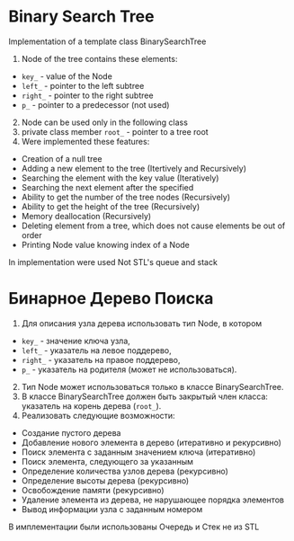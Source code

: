 # Binary Search Tree

Implementation of a template class BinarySearchTree 

1. Node of the tree contains these elements: 
  - ```key_``` - value of the Node
  - ```left_``` - pointer to the left subtree
  - ```right_``` - pointer to the right subtree
  - ```p_``` - pointer to a predecessor (not used)
2. Node can be used only in the following class
3. private class member ```root_``` - pointer to a tree root
4. Were implemented these features: 
  - Creation of a null tree
  - Adding a new element to the tree (Itertively and Recursively)
  - Searching the element with the key value (Iteratively)
  - Searching the next element after the specified
  - Ability to get the number of the tree nodes (Recursively)
  - Ability to get the height of the tree (Recursively)
  - Memory deallocation (Recursively)
  - Deleting element from a tree, which does not cause elements be out of order 
  - Printing Node value knowing index of a Node 
  
  In implementation were used Not STL's queue and stack
  
# Бинарное Дерево Поиска
  
1. Для описания узла дерева использовать тип Node, в котором
  - ```key_``` - значение ключа узла,
  - ```left_``` - указатель на левое поддерево,
  - ```right_``` - указатель на правое поддерево,
  - ```p_``` - указатель на родителя (может не использоваться).
2. Тип Node может использоваться только в классе BinarySearchTree.
3. В классе BinarySearchTree должен быть закрытый член класса: указатель на корень дерева (```root_```).
4. Реализовать следующие возможности:
  - Создание пустого дерева
  - Добавление нового элемента в дерево (итеративно и рекурсивно)
  - Поиск элемента с заданным значением ключа (итеративно)
  - Поиск элемента, следующего за указанным
  - Определение количества узлов дерева (рекурсивно)
  - Определение высоты дерева (рекурсивно)
  - Освобождение памяти (рекурсивно)
  - Удаление элемента из дерева, не нарушающее порядка элементов
  - Вывод информации узла с заданным номером

В имплементации были использованы Очередь и Стек не из STL
